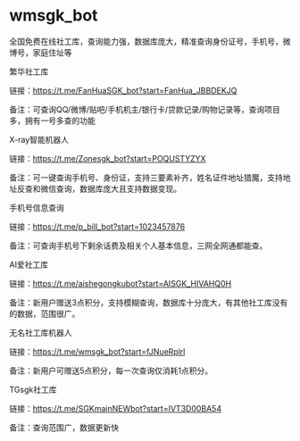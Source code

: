 # wmsgk_bot
全国免费在线社工库，查询能力强，数据库庞大，精准查询身份证号，手机号，微博号，家庭住址等

繁华社工库

链接：https://t.me/FanHuaSGK_bot?start=FanHua_JBBDEKJQ

备注：可查询QQ/微博/贴吧/手机机主/银行卡/贷款记录/购物记录等，查询项目多，拥有一号多查的功能

X-ray智能机器人

链接：https://t.me/Zonesgk_bot?start=POQUSTYZYX

备注：可一键查询手机号、身份证，支持三要素补齐，姓名证件地址猎魔，支持地址反查和微信查询，数据库庞大且支持数据变现。

手机号信息查询

链接：https://t.me/p_bill_bot?start=1023457876

备注：可查询手机号下剩余话费及相关个人基本信息，三网全网通都能查。

AI爱社工库

链接：https://t.me/aishegongkubot?start=AISGK_HIVAHQ0H

备注：新用户赠送3点积分，支持模糊查询，数据库十分庞大，有其他社工库没有的数据，范围很广。

无名社工库机器人

链接：https://t.me/wmsgk_bot?start=fJNueRplrl

备注：新用户可赠送5点积分，每一次查询仅消耗1点积分。

TGsgk社工库

链接：https://t.me/SGKmainNEWbot?start=IVT3D00BA54

备注：查询范围广，数据更新快
